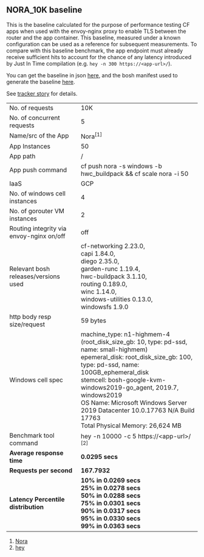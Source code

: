 ## NORA_10K baseline

This is the baseline calculated for the purpose of performance testing CF apps when used with the
envoy-nginx proxy to enable TLS between the router and the app container. This baseline, measured
under a known configuration can be used as a reference for subsequent measurements. To compare
with this baseline benchmark, the app endpoint must already receive sufficient hits to account for
the chance of any latency introduced by Just In Time compilation (e.g. `hey -n 300 https://<app-url>/`).

You can get the baseline in json [here](NORA_10K_baseline.json), and the bosh manifest used to generate
the baseline [here](NORA_10K_baseline.yaml).

See [tracker story](https://www.pivotaltracker.com/story/show/166612185) for details.

|||
| ------------- | ------------- |
| No. of requests  | 10K  |
| No. of concurrent requests  | 5  |
| Name/src of the App  | Nora<sup>[1]</sup> |
| App Instances | 50 |
| App path | / |
| App push command | cf push nora -s windows -b hwc_buildpack && cf scale nora -i 50 |
| IaaS | GCP |
| No. of windows cell instances  | 4 |
| No. of gorouter VM instances  | 2 |
| Routing integrity via envoy-nginx on/off  | off |
| Relevant bosh releases/versions used |cf-networking          2.23.0,<br>capi                   1.84.0,<br/>diego                  2.35.0,<br/>garden-runc            1.19.4,<br/>hwc-buildpack          3.1.10,<br/>routing                0.189.0,<br/>winc                   1.14.0,<br/>windows-utilities      0.13.0,<br/>windowsfs              1.9.0
| http body resp size/request | 59 bytes |
| Windows cell spec | machine_type: n1-highmem-4 (root_disk_size_gb: 10, type: pd-ssd, name: small-highmem)<br/> epemeral_disk: root_disk_size_gb: 100, type: pd-ssd, name: 100GB_ephemeral_disk<br/> stemcell: bosh-google-kvm-windows2019-go_agent, 2019.7, windows2019<br/> OS Name: Microsoft Windows Server 2019 Datacenter 10.0.17763 N/A Build 17763<br/> Total Physical Memory:     26,624 MB |
| Benchmark tool command | hey -n 10000 -c 5 https://\<app-url\>/ <sup>[2]</sup>|
| **Average response time** | **0.0295 secs** |
| **Requests per second** | **167.7932** |
| **Latency Percentile distribution** | **10% in 0.0269 secs<br/>25% in 0.0278 secs<br/>50% in 0.0288 secs<br/>75% in 0.0301 secs<br/>90% in 0.0317 secs<br/>95% in 0.0330 secs<br/>99% in 0.0363 secs** |

1. [Nora](https://github.com/cloudfoundry/cf-acceptance-tests/tree/2d0252ab4abee732800b0903b76bfd0ce9b85e42/assets/nora/NoraPublished)
2. [hey](https://github.com/rakyll/hey)

